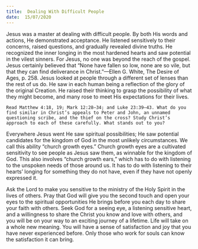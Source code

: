 ```yaml
---
title:  Dealing With Difficult People
date:  15/07/2020
---
```


Jesus was a master at dealing with difficult people. By both His words and actions, He demonstrated acceptance. He listened sensitively to their concerns, raised questions, and gradually revealed divine truths. He recognized the inner longing in the most hardened hearts and saw potential in the vilest sinners. For Jesus, no one was beyond the reach of the gospel. Jesus certainly believed that “None have fallen so low, none are so vile, but that they can find deliverance in Christ.”—Ellen G. White, The Desire of Ages, p. 258. Jesus looked at people through a different set of lenses than the rest of us do. He saw in each human being a reflection of the glory of the original Creation. He raised their thinking to grasp the possibility of what they might become, and many rose to meet His expectations for their lives.

`Read Matthew 4:18, 19; Mark 12:28–34; and Luke 23:39–43. What do you find similar in Christ’s appeals to Peter and John, an unnamed questioning scribe, and the thief on the cross? Study Christ’s approach to each of these carefully. What stands out to you?`

Everywhere Jesus went He saw spiritual possibilities; He saw potential candidates for the kingdom of God in the most unlikely circumstances. We call this ability “church growth eyes.” Church growth eyes are a cultivated sensitivity to see people as Jesus saw them, as winnable for the kingdom of God. This also involves “church growth ears,” which has to do with listening to the unspoken needs of those around us. It has to do with listening to their hearts’ longing for something they do not have, even if they have not openly expressed it.

Ask the Lord to make you sensitive to the ministry of the Holy Spirit in the lives of others. Pray that God will give you the second touch and open your eyes to the spiritual opportunities He brings before you each day to share your faith with others. Seek God for a seeing eye, a listening sensitive heart, and a willingness to share the Christ you know and love with others, and you will be on your way to an exciting journey of a lifetime. Life will take on a whole new meaning. You will have a sense of satisfaction and joy that you have never experienced before. Only those who work for souls can know the satisfaction it can bring.